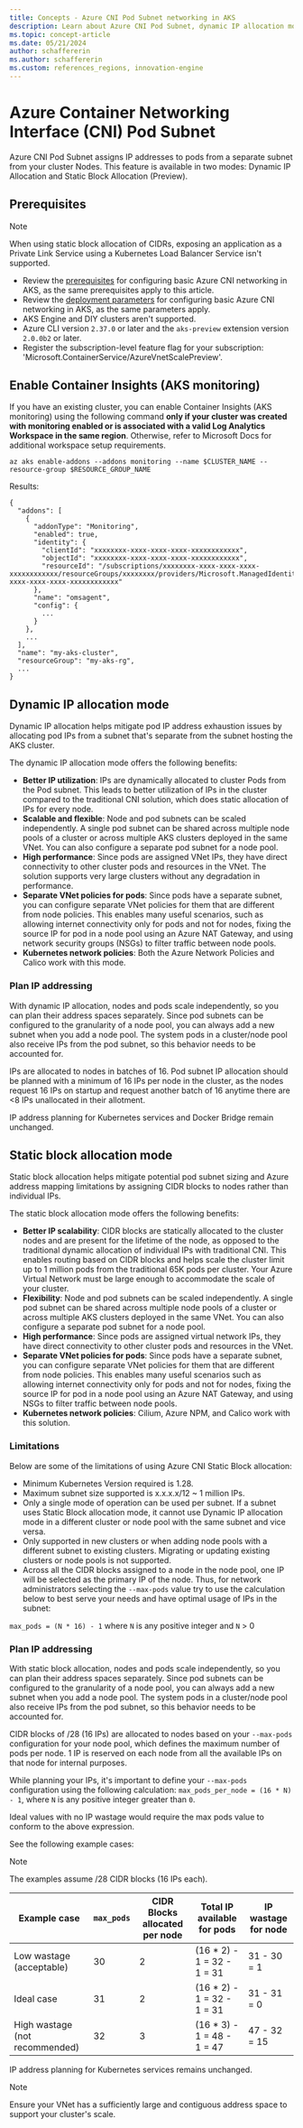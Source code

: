 ```yaml
---
title: Concepts - Azure CNI Pod Subnet networking in AKS
description: Learn about Azure CNI Pod Subnet, dynamic IP allocation mode, and static block allocation mode in Azure Kubernetes Service (AKS).
ms.topic: concept-article
ms.date: 05/21/2024
author: schaffererin
ms.author: schaffererin
ms.custom: references_regions, innovation-engine
---
```


# Azure Container Networking Interface (CNI) Pod Subnet

Azure CNI Pod Subnet assigns IP addresses to pods from a separate subnet from your cluster Nodes. This feature is available in two modes: Dynamic IP Allocation and Static Block Allocation (Preview).

## Prerequisites

> [!NOTE]
> When using static block allocation of CIDRs, exposing an application as a Private Link Service using a Kubernetes Load Balancer Service isn't supported.

- Review the [prerequisites][azure-cni-prereq] for configuring basic Azure CNI networking in AKS, as the same prerequisites apply to this article.
- Review the [deployment parameters][azure-cni-deployment-parameters] for configuring basic Azure CNI networking in AKS, as the same parameters apply.
- AKS Engine and DIY clusters aren't supported.
- Azure CLI version `2.37.0` or later and the `aks-preview` extension version `2.0.0b2` or later.
- Register the subscription-level feature flag for your subscription: 'Microsoft.ContainerService/AzureVnetScalePreview'.

## Enable Container Insights (AKS monitoring)

If you have an existing cluster, you can enable Container Insights (AKS monitoring) using the following command **only if your cluster was created with monitoring enabled or is associated with a valid Log Analytics Workspace in the same region**. Otherwise, refer to Microsoft Docs for additional workspace setup requirements.

```azurecli-interactive
az aks enable-addons --addons monitoring --name $CLUSTER_NAME --resource-group $RESOURCE_GROUP_NAME
```

Results: 

<!-- expected_similarity=0.3 --> 

```output
{
  "addons": [
    {
      "addonType": "Monitoring",
      "enabled": true,
      "identity": {
        "clientId": "xxxxxxxx-xxxx-xxxx-xxxx-xxxxxxxxxxxx",
        "objectId": "xxxxxxxx-xxxx-xxxx-xxxx-xxxxxxxxxxxx",
        "resourceId": "/subscriptions/xxxxxxxx-xxxx-xxxx-xxxx-xxxxxxxxxxxx/resourceGroups/xxxxxxxx/providers/Microsoft.ManagedIdentity/userAssignedIdentities/xxxxxxxx-xxxx-xxxx-xxxx-xxxxxxxxxxxx"
      },
      "name": "omsagent",
      "config": {
        ...
      }
    },
    ...
  ],
  "name": "my-aks-cluster",
  "resourceGroup": "my-aks-rg",
  ...
}
```

## Dynamic IP allocation mode

Dynamic IP allocation helps mitigate pod IP address exhaustion issues by allocating pod IPs from a subnet that's separate from the subnet hosting the AKS cluster.

The dynamic IP allocation mode offers the following benefits:

- **Better IP utilization**: IPs are dynamically allocated to cluster Pods from the Pod subnet. This leads to better utilization of IPs in the cluster compared to the traditional CNI solution, which does static allocation of IPs for every node.
- **Scalable and flexible**: Node and pod subnets can be scaled independently. A single pod subnet can be shared across multiple node pools of a cluster or across multiple AKS clusters deployed in the same VNet. You can also configure a separate pod subnet for a node pool.  
- **High performance**: Since pods are assigned VNet IPs, they have direct connectivity to other cluster pods and resources in the VNet. The solution supports very large clusters without any degradation in performance.
- **Separate VNet policies for pods**: Since pods have a separate subnet, you can configure separate VNet policies for them that are different from node policies. This enables many useful scenarios, such as allowing internet connectivity only for pods and not for nodes, fixing the source IP for pod in a node pool using an Azure NAT Gateway, and using network security groups (NSGs) to filter traffic between node pools.  
- **Kubernetes network policies**: Both the Azure Network Policies and Calico work with this mode.

### Plan IP addressing

With dynamic IP allocation, nodes and pods scale independently, so you can plan their address spaces separately. Since pod subnets can be configured to the granularity of a node pool, you can always add a new subnet when you add a node pool. The system pods in a cluster/node pool also receive IPs from the pod subnet, so this behavior needs to be accounted for.

IPs are allocated to nodes in batches of 16. Pod subnet IP allocation should be planned with a minimum of 16 IPs per node in the cluster, as the nodes request 16 IPs on startup and request another batch of 16 anytime there are <8 IPs unallocated in their allotment.

IP address planning for Kubernetes services and Docker Bridge remain unchanged.

## Static block allocation mode

Static block allocation helps mitigate potential pod subnet sizing and Azure address mapping limitations by assigning CIDR blocks to nodes rather than individual IPs.

The static block allocation mode offers the following benefits:

- **Better IP scalability**: CIDR blocks are statically allocated to the cluster nodes and are present for the lifetime of the node, as opposed to the traditional dynamic allocation of individual IPs with traditional CNI. This enables routing based on CIDR blocks and helps scale the cluster limit up to 1 million pods from the traditional 65K pods per cluster. Your Azure Virtual Network must be large enough to accommodate the scale of your cluster. 
- **Flexibility**: Node and pod subnets can be scaled independently. A single pod subnet can be shared across multiple node pools of a cluster or across multiple AKS clusters deployed in the same VNet. You can also configure a separate pod subnet for a node pool.  
- **High performance**: Since pods are assigned virtual network IPs, they have direct connectivity to other cluster pods and resources in the VNet.
- **Separate VNet policies for pods**: Since pods have a separate subnet, you can configure separate VNet policies for them that are different from node policies. This enables many useful scenarios such as allowing internet connectivity only for pods and not for nodes, fixing the source IP for pod in a node pool using an Azure NAT Gateway, and using NSGs to filter traffic between node pools.  
- **Kubernetes network policies**: Cilium, Azure NPM, and Calico work with this solution.

### Limitations

Below are some of the limitations of using Azure CNI Static Block allocation:
- Minimum Kubernetes Version required is 1.28.
- Maximum subnet size supported is x.x.x.x/12 ~ 1 million IPs.
- Only a single mode of operation can be used per subnet. If a subnet uses Static Block allocation mode, it cannot use Dynamic IP allocation mode in a different cluster or node pool with the same subnet and vice versa.
- Only supported in new clusters or when adding node pools with a different subnet to existing clusters. Migrating or updating existing clusters or node pools is not supported.
- Across all the CIDR blocks assigned to a node in the node pool, one IP will be selected as the primary IP of the node. Thus, for network administrators selecting the `--max-pods` value try to use the calculation below to best serve your needs and have optimal usage of IPs in the subnet:

`max_pods = (N * 16) - 1` where `N` is any positive integer and `N` > 0

### Plan IP addressing

With static block allocation, nodes and pods scale independently, so you can plan their address spaces separately. Since pod subnets can be configured to the granularity of a node pool, you can always add a new subnet when you add a node pool. The system pods in a cluster/node pool also receive IPs from the pod subnet, so this behavior needs to be accounted for.

CIDR blocks of /28 (16 IPs) are allocated to nodes based on your `--max-pods` configuration for your node pool, which defines the maximum number of pods per node. 1 IP is reserved on each node from all the available IPs on that node for internal purposes. 

While planning your IPs, it's important to define your `--max-pods` configuration using the following calculation: `max_pods_per_node = (16 * N) - 1`, where `N` is any positive integer greater than `0`.

Ideal values with no IP wastage would require the max pods value to conform to the above expression.

See the following example cases: 

> [!Note] 
> The examples assume /28 CIDR blocks (16 IPs each).

| Example case | `max_pods` | CIDR Blocks allocated per node | Total IP available for pods | IP wastage for node |
| --- | --- | --- | --- | --- |
| Low wastage (acceptable) | 30 | 2 | (16 * 2) - 1 = 32 - 1 = 31 | 31 - 30 = 1 |
| Ideal case | 31 | 2 | (16 * 2) - 1 = 32 - 1 = 31 | 31 - 31 = 0 |
| High wastage (not recommended) | 32 | 3 | (16 * 3) - 1 = 48 - 1 = 47 | 47 - 32 = 15 |

IP address planning for Kubernetes services remains unchanged.

> [!NOTE]
> Ensure your VNet has a sufficiently large and contiguous address space to support your cluster's scale.

<!-- LINKS - External -->

<!-- LINKS - Internal -->
[azure-cni-prereq]: ./configure-azure-cni.md#prerequisites
[azure-cni-deployment-parameters]: ./azure-cni-overview.md#deployment-parameters
[az-aks-enable-addons]: /cli/azure/aks#az_aks_enable_addons